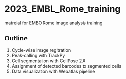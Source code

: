 # 2023_EMBL_Rome_training
matreial for EMBO Rome image analysis training

## Outline

1. Cycle-wise image regitration
2. Peak-calling with TrackPy
3. Cell segmentation with CellPose 2.0
4. Assignment of detected barcodes to segmented cells
5. Data visualization with Webatlas pipeline